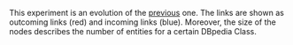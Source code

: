 This experiment is an evolution of the [previous](http://bl.ocks.org/fabiovalse/1b3d58804fe02c62679d) one. The links are shown as outcoming links (red) and incoming links (blue). Moreover, the size of the nodes describes the number of entities for a certain DBpedia Class.